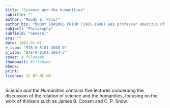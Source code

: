```yaml
---
title: "Science and the Humanities"
subtitle: ""
author: "Moody E. Prior"
author_bio: "MOODY ERASMUS PRIOR (1901-1996) was professor emeritus of English at Northwestern University and dean of the graduate school from 1951 to 1964. He was instrumental in establishing Northwestern University Press in 1956 and served as its first president."
subject: "Philosophy"
subfield: "General"
era: ""
date: 1962-01-01
e_isbn: "978-0-8101-3865-0"
p_isbn: "978-0-8101-3864-3"
cover: # filename
thumbnail: #filename
ebook:
print:
license: CC BY-NC-ND
---
```

_Science and the Humanities_ contains five lectures concerning the discussion of the relation of science and the humanities, focusing on the work of thinkers such as James B. Conant and C. P. Snow.
